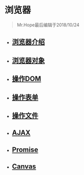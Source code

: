 # 浏览器

> Mr.Hope最后编辑于2018/10/24

- ## [浏览器介绍](brower/intro)

- ## [浏览器对象](brower/browserObject)

- ## [操作DOM](brower/DOM)

- ## [操作表单](brower/input)

- ## [操作文件](brower/file)

- ## [AJAX](brower/AJAX)

- ## [Promise](brower/promise)

- ## [Canvas](brower/canvas)